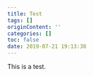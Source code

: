 ```yaml
---
title: Test
tags: []
originContent: ''
categories: []
toc: false
date: 2019-07-21 19:13:38
---
```


This is a test.